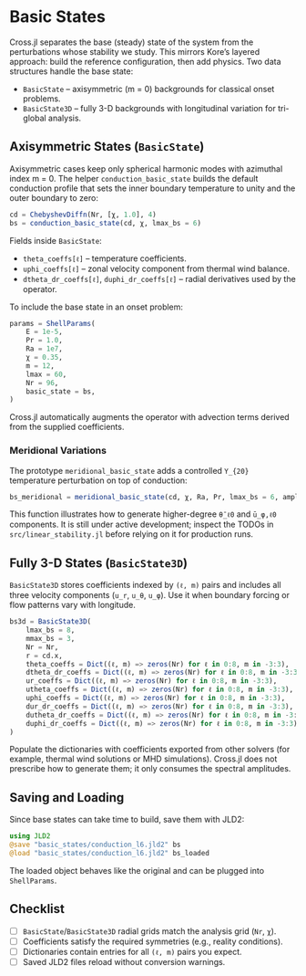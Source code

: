 # Basic States

Cross.jl separates the base (steady) state of the system from the perturbations whose stability we study. This mirrors Kore’s layered approach: build the reference configuration, then add physics. Two data structures handle the base state:

- `BasicState` – axisymmetric (m = 0) backgrounds for classical onset problems.
- `BasicState3D` – fully 3-D backgrounds with longitudinal variation for tri-global analysis.

## Axisymmetric States (`BasicState`)

Axisymmetric cases keep only spherical harmonic modes with azimuthal index m = 0. The helper `conduction_basic_state` builds the default conduction profile that sets the inner boundary temperature to unity and the outer boundary to zero:

```julia
cd = ChebyshevDiffn(Nr, [χ, 1.0], 4)
bs = conduction_basic_state(cd, χ, lmax_bs = 6)
```

Fields inside `BasicState`:

- `theta_coeffs[ℓ]` – temperature coefficients.
- `uphi_coeffs[ℓ]` – zonal velocity component from thermal wind balance.
- `dtheta_dr_coeffs[ℓ]`, `duphi_dr_coeffs[ℓ]` – radial derivatives used by the operator.

To include the base state in an onset problem:

```julia
params = ShellParams(
    E = 1e-5,
    Pr = 1.0,
    Ra = 1e7,
    χ = 0.35,
    m = 12,
    lmax = 60,
    Nr = 96,
    basic_state = bs,
)
```

Cross.jl automatically augments the operator with advection terms derived from the supplied coefficients.

### Meridional Variations

The prototype `meridional_basic_state` adds a controlled `Y_{20}` temperature perturbation on top of conduction:

```julia
bs_meridional = meridional_basic_state(cd, χ, Ra, Pr, lmax_bs = 6, amplitude = 0.05)
```

This function illustrates how to generate higher-degree `θ̄_ℓ0` and `ū_φ,ℓ0` components. It is still under active development; inspect the TODOs in `src/linear_stability.jl` before relying on it for production runs.

## Fully 3-D States (`BasicState3D`)

`BasicState3D` stores coefficients indexed by `(ℓ, m)` pairs and includes all three velocity components (`u_r`, `u_θ`, `u_φ`). Use it when boundary forcing or flow patterns vary with longitude.

```julia
bs3d = BasicState3D(
    lmax_bs = 8,
    mmax_bs = 3,
    Nr = Nr,
    r = cd.x,
    theta_coeffs = Dict((ℓ, m) => zeros(Nr) for ℓ in 0:8, m in -3:3),
    dtheta_dr_coeffs = Dict((ℓ, m) => zeros(Nr) for ℓ in 0:8, m in -3:3),
    ur_coeffs = Dict((ℓ, m) => zeros(Nr) for ℓ in 0:8, m in -3:3),
    utheta_coeffs = Dict((ℓ, m) => zeros(Nr) for ℓ in 0:8, m in -3:3),
    uphi_coeffs = Dict((ℓ, m) => zeros(Nr) for ℓ in 0:8, m in -3:3),
    dur_dr_coeffs = Dict((ℓ, m) => zeros(Nr) for ℓ in 0:8, m in -3:3),
    dutheta_dr_coeffs = Dict((ℓ, m) => zeros(Nr) for ℓ in 0:8, m in -3:3),
    duphi_dr_coeffs = Dict((ℓ, m) => zeros(Nr) for ℓ in 0:8, m in -3:3),
)
```

Populate the dictionaries with coefficients exported from other solvers (for example, thermal wind solutions or MHD simulations). Cross.jl does not prescribe how to generate them; it only consumes the spectral amplitudes.

## Saving and Loading

Since base states can take time to build, save them with JLD2:

```julia
using JLD2
@save "basic_states/conduction_l6.jld2" bs
@load "basic_states/conduction_l6.jld2" bs_loaded
```

The loaded object behaves like the original and can be plugged into `ShellParams`.

## Checklist

- [ ] `BasicState`/`BasicState3D` radial grids match the analysis grid (`Nr`, `χ`).
- [ ] Coefficients satisfy the required symmetries (e.g., reality conditions).
- [ ] Dictionaries contain entries for all `(ℓ, m)` pairs you expect.
- [ ] Saved JLD2 files reload without conversion warnings.
